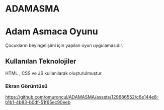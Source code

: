# ADAMASMA

<h1> Adam Asmaca Oyunu </h1>

Çocukların beyingelişimi için yapılan oyun uygulamasıdır.

<h2> Kullanılan Teknolojiler </h2>

HTML , CSS ve JS kullanılarak oluşturulmuştur.

<h3> Ekran Görüntüsü </h3>

https://github.com/omuroncul/ADAMASMA/assets/129686552/c6e144e8-b1b1-4b83-b0df-51f65ec90eeb
